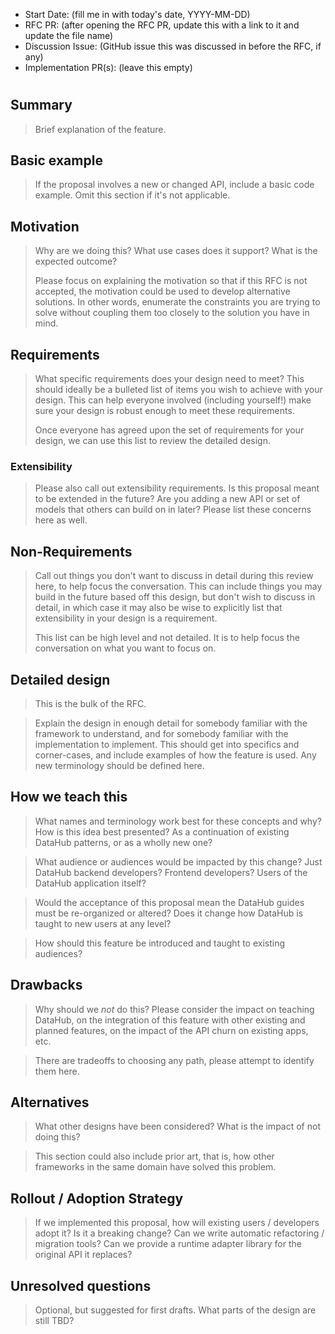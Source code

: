 - Start Date: (fill me in with today's date, YYYY-MM-DD)
- RFC PR: (after opening the RFC PR, update this with a link to it and update the file name)
- Discussion Issue: (GitHub issue this was discussed in before the RFC, if any)
- Implementation PR(s): (leave this empty)

# <RFC title>

## Summary

> Brief explanation of the feature.

## Basic example

> If the proposal involves a new or changed API, include a basic code example. Omit this section if it's not applicable.

## Motivation

> Why are we doing this? What use cases does it support? What is the expected outcome?
>
> Please focus on explaining the motivation so that if this RFC is not accepted, the motivation could be used to develop
> alternative solutions. In other words, enumerate the constraints you are trying to solve without coupling them too
> closely to the solution you have in mind.

## Requirements

> What specific requirements does your design need to meet? This should ideally be a bulleted list of items you wish
> to achieve with your design. This can help everyone involved (including yourself!) make sure your design is robust
> enough to meet these requirements.
>
> Once everyone has agreed upon the set of requirements for your design, we can use this list to review the detailed
> design.

### Extensibility

> Please also call out extensibility requirements. Is this proposal meant to be extended in the future? Are you adding
> a new API or set of models that others can build on in later? Please list these concerns here as well.

## Non-Requirements

> Call out things you don't want to discuss in detail during this review here, to help focus the conversation. This can
> include things you may build in the future based off this design, but don't wish to discuss in detail, in which case
> it may also be wise to explicitly list that extensibility in your design is a requirement.
>
> This list can be high level and not detailed. It is to help focus the conversation on what you want to focus on.

## Detailed design

> This is the bulk of the RFC.

> Explain the design in enough detail for somebody familiar with the framework to understand, and for somebody familiar
> with the implementation to implement. This should get into specifics and corner-cases, and include examples of how the
> feature is used. Any new terminology should be defined here.

## How we teach this

> What names and terminology work best for these concepts and why? How is this idea best presented? As a continuation
> of existing DataHub patterns, or as a wholly new one?

> What audience or audiences would be impacted by this change? Just DataHub backend developers? Frontend developers?
> Users of the DataHub application itself?

> Would the acceptance of this proposal mean the DataHub guides must be re-organized or altered? Does it change how
> DataHub is taught to new users at any level?

> How should this feature be introduced and taught to existing audiences?

## Drawbacks

> Why should we *not* do this? Please consider the impact on teaching DataHub, on the integration of this feature with
> other existing and planned features, on the impact of the API churn on existing apps, etc.

> There are tradeoffs to choosing any path, please attempt to identify them here.

## Alternatives

> What other designs have been considered? What is the impact of not doing this?

> This section could also include prior art, that is, how other frameworks in the same domain have solved this problem.

## Rollout / Adoption Strategy

> If we implemented this proposal, how will existing users / developers adopt it? Is it a breaking change? Can we write
> automatic refactoring / migration tools? Can we provide a runtime adapter library for the original API it replaces? 

## Unresolved questions

> Optional, but suggested for first drafts. What parts of the design are still TBD?